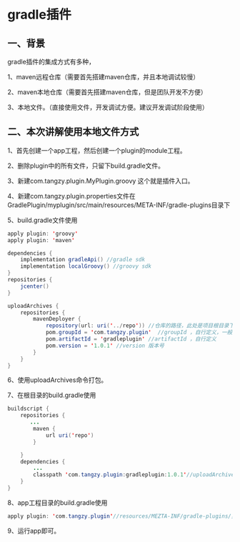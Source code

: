 # gradle插件

## 一、背景

gradle插件的集成方式有多种，

1、maven远程仓库（需要首先搭建maven仓库，并且本地调试较慢）

2、maven本地仓库（需要首先搭建maven仓库，但是团队开发不方便）

3、本地文件。（直接使用文件，开发调试方便。建议开发调试阶段使用）

## 二、本次讲解使用本地文件方式

1、首先创建一个app工程，然后创建一个plugin的module工程。

2、删除plugin中的所有文件，只留下build.gradle文件。

3、新建com.tangzy.plugin.MyPlugin.groovy 这个就是插件入口。

4、新建com.tangzy.plugin.properties文件在GradlePlugin/myplugin/src/main/resources/META-INF/gradle-plugins目录下

5、build.gradle文件使用

```java
apply plugin: 'groovy'
apply plugin: 'maven'

dependencies {
    implementation gradleApi() //gradle sdk
    implementation localGroovy() //groovy sdk
}
repositories {
    jcenter()
}

uploadArchives {
    repositories {
        mavenDeployer {
            repository(url: uri('../repo')) //仓库的路径，此处是项目根目录下的 repo 的文件夹
            pom.groupId = 'com.tangzy.plugin'  //groupId ，自行定义，一般是包名
            pom.artifactId = 'gradleplugin' //artifactId ，自行定义
            pom.version = '1.0.1' //version 版本号
        }
    }
}
```

6、使用uploadArchives命令打包。

7、在根目录的build.gradle使用

```java
buildscript {
    repositories {
       ...
        maven {
            url uri('repo')
        }

    }
    dependencies {
        ...
        classpath 'com.tangzy.plugin:gradleplugin:1.0.1'//uploadArchives里面的名字
    }
}
```

8、app工程目录的build.gradle使用

```java
apply plugin: 'com.tangzy.plugin'//resources/MEZTA-INF/gradle-plugins/里面的文件名字前缀
```

9、运行app即可。